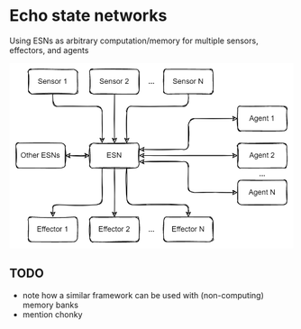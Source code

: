 # Echo state networks

Using ESNs as arbitrary computation/memory for multiple sensors, effectors, and agents

![ESN scenario](esn.drawio.png)


## TODO
- note how a similar framework can be used with (non-computing) memory banks
- mention chonky
